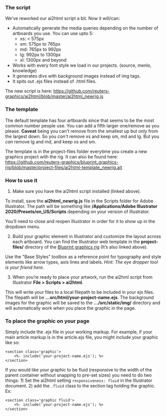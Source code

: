 ### The script
We've reworked our ai2html script a bit. Now it will/can:
-  Automatically generate the media queries depending on the number of artboards you use. You can use upto 5:
    - xs: < 575px
    - sm: 575px to 765px
    - md: 765px to 992px
    - lg: 992px to 1300px
    - xl: 1300px and beyond
-  Works with every font style we load in our projects. (source, menlo, knowledge)
-  It generates divs with background images instead of img tags.
-  It spits out .ejs files instead of .html files.

The new script is here: https://github.com/reuters-graphics/ai2html/blob/master/ai2html_newrig.js

### The template
The default template has four artboards since that seems to be the most common number people use. You can add a fifth larger one/remove as you please. 
**Caveat** being you can't remove from the smallest up but only from the largest down. So you *can't* remove xs and keep sm, md and lg. But you *can* remove lg and md, and keep xs and sm.

The template is in the project-files folder everytime you create a new graphics project with the rig. It can also be found here:
https://github.com/reuters-graphics/bluprint_graphics-rig/blob/master/project-files/ai2html-template_newrig.ait

### How to use it
1) Make sure you have the ai2html script installed (linked above).

To install, save the **ai2html_newrig.js** file in the Scripts folder for Adobe Illustrator. The path will be something like **/Applications/Adobe Illustrator 2020/Presets/en_US/Scripts** depending on your version of Illustrator.

You’ll need to close and reopen Illustrator in order for it to show up in the dropdown menu.

2) Build your graphic element in Illustrator and customize the layout across each artboard. You can find the Illustrator web template in the **project-files/** directory of the [Bluprint graphics rig](https://github.com/reuters-graphics/bluprint_graphics-rig) (It’s also linked above).

Use the "Base Styles" toolbox as a reference point for typography and style elements like arrow types, axis lines and labels. _Hint: The eye dropper tool is your friend here._

3) When you’re ready to place your artwork, run the ai2hml script from Illustrator **File > Scripts > ai2html**.

This will write your files to a local filepath to be included in your ejs files. The filepath will be **...src/html/your-project-name.ejs**. The background images for the graphic will be saved to the **.../src/static/img/** directory and will automatically work when you place the graphic in the page.

### To place the graphic on your page
Simply include the .ejs file in your working markup. For example, if your main article markup is in the article.ejs file, you might include your graphic like so:

```
<section class='graphic'>
    <%- include('your-project-name.ejs'); %>
</section>
```

If you would like your graphic to be fluid (responsive to the width of the parent container without snapping to pre-set sizes) you need to do two things: 1) Set the ai2html setting `responsiveness: fluid` in the Illustrator document. 2) add the `.fluid` class to the section tag holding the graphic. Ex:

```
<section class='graphic fluid'>
    <%- include('your-project-name.ejs'); %>
</section>
```


